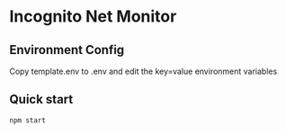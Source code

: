 # Incognito Net Monitor

## Environment Config
Copy template.env to .env and edit the key=value environment variables

## Quick start
`npm start`